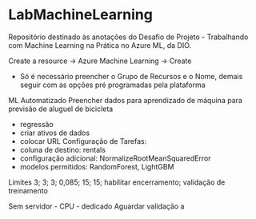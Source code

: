 # LabMachineLearning
Repositório destinado às anotações do Desafio de Projeto - Trabalhando com Machine Learning na Prática no Azure ML, da DIO.

Create a resource -> Azure Machine Learning -> Create
- Só é necessário preencher o Grupo de Recursos e o Nome, demais seguir com as opções pré programadas pela plataforma

ML Automatizado
Preencher dados para aprendizado de máquina para previsão de aluguel de bicicleta 
- regressão
- criar ativos de dados
- colocar URL
Configuração de Tarefas:
- coluna de destino: rentals
- configuração adicional: NormalizeRootMeanSquaredError
- modelos permitidos: RandomForest, LightGBM

Limites
3; 3; 3; 0,085; 15; 15; habilitar encerramento; validação de treinamento

Sem servidor - CPU - dedicado
Aguardar validação
a

